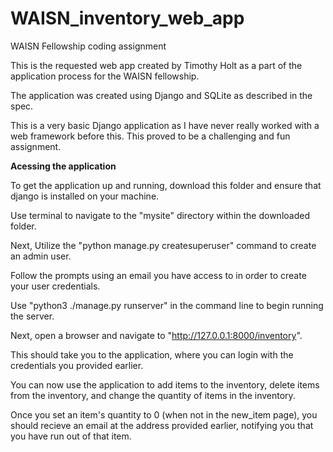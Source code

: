 # WAISN_inventory_web_app
WAISN Fellowship coding assignment


This is the requested web app created by Timothy Holt as a part of the application process for the WAISN fellowship.

The application was created using Django and SQLite as described in the spec.

This is a very basic Django application as I have never really worked with a web framework before this. 
This proved to be a challenging and fun assignment.

**Acessing the application**

To get the application up and running, download this folder and ensure that django is installed on your machine. 

Use terminal to navigate to the "mysite" directory within the downloaded folder.

Next, Utilize the "python manage.py createsuperuser" command to create an admin user. 

Follow the prompts using an email you have access to in order to create your user credentials.

Use "python3 ./manage.py runserver" in the command line to begin running the server.

Next, open a browser and navigate to "http://127.0.0.1:8000/inventory".

This should take you to the application, where you can login with the credentials you provided earlier.

You can now use the application to add items to the inventory, delete items from the inventory, and change the quantity of items in the inventory.

Once you set an item's quantity to 0 (when not in the new_item page), you should recieve an email at the address provided earlier,
notifying you that you have run out of that item.
